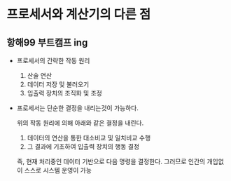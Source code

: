 # 프로세서와 계산기의 다른 점
## 항해99 부트캠프 ing


* 프로세서의 간략한 작동 원리

  1. 산술 연산
  2. 데이터 저장 및 불러오기
  3. 입출력 장치의 조직화 및 조정

* 프로세서는 단순한 결정을 내리는것이 가능하다.

  위의 작동 원리에 의해 아래와 같은 결정을 내린다.
  1. 데이터의 연산을 통한 대소비교 및 일치비교 수행
  2. 그 결과에 기초하여 입출력 장치의 행동 결정

  즉, 현재 처리중인 데이터 기반으로 다음 명령을 결정한다.
  그러므로 인간의 개입없이 스스로 시스템 운영이 가능